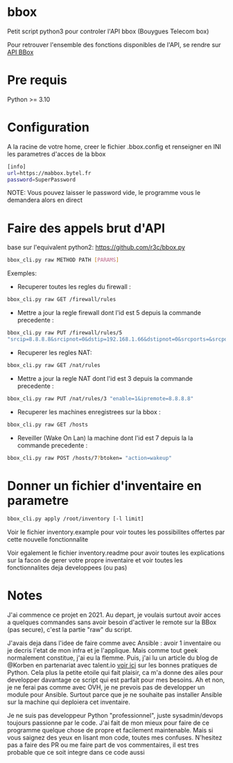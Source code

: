 # bbox
Petit script python3 pour controler l'API bbox (Bouygues Telecom box)

Pour retrouver l'ensemble des fonctions disponibles de l'API, se rendre sur
[API BBox](https://api.bbox.fr/doc/apirouter/)

# Pre requis
Python >= 3.10

# Configuration
A la racine de votre home, creer le fichier .bbox.config et renseigner en INI les parametres d'acces de la bbox
```sh
[info]
url=https://mabbox.bytel.fr
password=SuperPassword
```

NOTE: Vous pouvez laisser le password vide, le programme vous le demandera alors en direct

# Faire des appels brut d'API

base sur l'equivalent python2: https://github.com/r3c/bbox.py
```sh
bbox_cli.py raw METHOD PATH [PARAMS]
```

Exemples:
- Recuperer toutes les regles du firewall : 
```sh
bbox_cli.py raw GET /firewall/rules
```

- Mettre a jour la regle firewall dont l'id est 5 depuis la commande precedente : 
```sh
bbox_cli.py raw PUT /firewall/rules/5 
"srcip=8.8.8.8&srcipnot=0&dstip=192.168.1.66&dstipnot=0&srcports=&srcportnot=0&dstports=22&dstportnot=0&order=5&enable=1&protocols=tcp&description=AllowGoogleFromOutsideToSSH&action=Accept"
```

- Recuperer les regles NAT:
```sh
bbox_cli.py raw GET /nat/rules
```

- Mettre a jour la regle NAT dont l'id est 3 depuis la commande precedente : 
```sh
bbox_cli.py raw PUT /nat/rules/3 "enable=1&ipremote=8.8.8.8"
```

- Recuperer les machines enregistrees sur la bbox : 
```sh
bbox_cli.py raw GET /hosts
```

- Reveiller (Wake On Lan) la machine dont l'id est 7 depuis la la commande precedente : 
```sh
bbox_cli.py raw POST /hosts/7?btoken= "action=wakeup"
```

# Donner un fichier d'inventaire en parametre
```sh
bbox_cli.py apply /root/inventory [-l limit]
```

Voir le fichier inventory.example pour voir toutes les possibilites
offertes par cette nouvelle fonctionnalite

Voir egalement le fichier inventory.readme pour avoir toutes les
explications sur la facon de gerer votre propre inventaire et voir
toutes les fonctionnalites deja developpees (ou pas)

# Notes
J'ai commence ce projet en 2021. Au depart, je voulais surtout avoir acces a
quelques commandes sans avoir besoin d'activer le remote sur la BBox (pas secure),
c'est la partie "raw" du script.

J'avais deja dans l'idee de faire comme avec Ansible : avoir 1 inventaire ou
je decris l'etat de mon infra et je l'applique. Mais comme tout geek
normalement constitue, j'ai eu la flemme. Puis, j'ai lu un article du blog de
@Korben en partenariat avec talent.io [voir ici](https://korben.info/articles/astuces-python)
sur les bonnes pratiques de Python. Cela plus la petite etoile qui fait plaisir,
ca m'a donne des ailes pour developper davantage ce script qui est parfait
pour mes besoins. Ah et non, je ne ferai pas comme avec OVH, je ne prevois
pas de developper un module pour Ansible. Surtout parce que je ne souhaite
pas installer Ansible sur la machine qui deploiera cet inventaire.

Je ne suis pas developpeur Python "professionnel", juste sysadmin/devops toujours
passionne par le code. J'ai fait de mon mieux pour faire de ce programme quelque 
chose de propre et facilement maintenable. Mais si vous saignez des yeux en lisant
mon code, toutes mes confuses. N'hesitez pas a faire des PR ou me faire part
de vos commentaires, il est tres probable que ce soit integre dans ce code aussi


